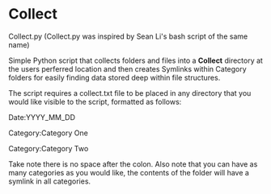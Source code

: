 # Collect


Collect.py
(Collect.py was inspired by Sean Li's bash script of the same name)

Simple Python script that collects folders and files into a __Collect__ directory at the users perferred location and then creates Symlinks within Category folders for easily finding data stored deep within file structures. 

The script requires a collect.txt file to be placed in any directory that you would like visible to the script, formatted as follows:

Date:YYYY_MM_DD 

Category:Category One

Category:Category Two 

Take note there is no space after the colon.  Also note that you can have as many categories as you would like, the contents of the folder will have a symlink in all categories. 

